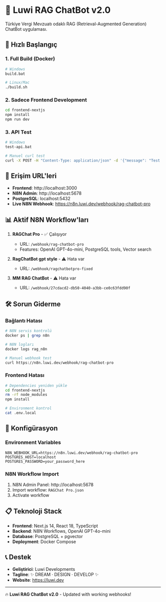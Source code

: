 # 🤖 Luwi RAG ChatBot v2.0

Türkiye Vergi Mevzuatı odaklı RAG (Retrieval-Augmented Generation) ChatBot uygulaması.

## 🚀 Hızlı Başlangıç

### 1. Full Build (Docker)
```bash
# Windows
build.bat

# Linux/Mac
./build.sh
```

### 2. Sadece Frontend Development
```bash
cd frontend-nextjs
npm install
npm run dev
```

### 3. API Test
```bash
# Windows
test-api.bat

# Manuel curl test
curl -X POST -H "Content-Type: application/json" -d '{"message": "Test mesajı", "sessionId": "test-123"}' https://n8n.luwi.dev/webhook/rag-chatbot-pro
```

## 🔗 Erişim URL'leri

- **Frontend**: http://localhost:3000
- **N8N Admin**: http://localhost:5678  
- **PostgreSQL**: localhost:5432
- **Live N8N Webhook**: https://n8n.luwi.dev/webhook/rag-chatbot-pro

## 📊 Aktif N8N Workflow'ları

1. **RAGChat Pro** - ✅ Çalışıyor
   - URL: `/webhook/rag-chatbot-pro`
   - Features: OpenAI GPT-4o-mini, PostgreSQL tools, Vector search

2. **RagChatBot gpt style** - ⚠️ Hata var
   - URL: `/webhook/ragchatbotpro-fixed`

3. **MM RAG ChatBot** - ⚠️ Hata var
   - URL: `/webhook/27cdacd2-db50-4040-a3bb-ce0c63fdd90f`

## 🛠️ Sorun Giderme

### Bağlantı Hatası
```bash
# N8N servis kontrolü
docker ps | grep n8n

# N8N logları
docker logs rag_n8n

# Manuel webhook test
curl https://n8n.luwi.dev/webhook/rag-chatbot-pro
```

### Frontend Hatası
```bash
# Dependencies yeniden yükle
cd frontend-nextjs
rm -rf node_modules
npm install

# Environment kontrol
cat .env.local
```

## 🔧 Konfigürasyon

### Environment Variables
```env
N8N_WEBHOOK_URL=https://n8n.luwi.dev/webhook/rag-chatbot-pro
POSTGRES_HOST=localhost
POSTGRES_PASSWORD=your_password_here
```

### N8N Workflow Import
1. N8N Admin Panel: http://localhost:5678
2. Import workflow: `RAGChat Pro.json`
3. Activate workflow

## 📋 Teknoloji Stack

- **Frontend**: Next.js 14, React 18, TypeScript
- **Backend**: N8N Workflows, OpenAI GPT-4o-mini
- **Database**: PostgreSQL + pgvector
- **Deployment**: Docker Compose

## 📞 Destek

- **Geliştirici**: Luwi Developments
- **Tagline**: ✨ DREAM · DESIGN · DEVELOP ✨
- **Website**: https://luwi.dev

---
🔥 **Luwi RAG ChatBot v2.0** - Updated with working webhooks!
